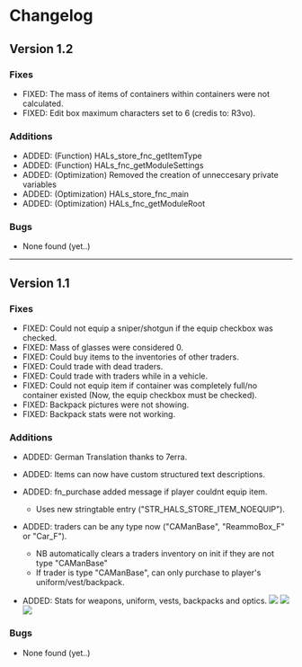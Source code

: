 # Changelog

## Version 1.2
### Fixes
* FIXED: The mass of items of containers within containers were not calculated.
* FIXED: Edit box maximum characters set to 6 (credis to: R3vo).

### Additions
* ADDED: (Function) HALs_store_fnc_getItemType
* ADDED: (Function) HALs_fnc_getModuleSettings
* ADDED: (Optimization) Removed the creation of unneccesary private variables
* ADDED: (Optimization) HALs_store_fnc_main
* ADDED: (Optimization) HALs_fnc_getModuleRoot

### Bugs
* None found (yet..)

___
## Version 1.1
### Fixes
* FIXED: Could not equip a sniper/shotgun if the equip checkbox was checked.
* FIXED: Mass of glasses were considered 0.
* FIXED: Could buy items to the inventories of other traders.
* FIXED: Could trade with dead traders.
* FIXED: Could trade with traders while in a vehicle.
* FIXED: Could not equip item if container was completely full/no container existed (Now, the equip checkbox must be checked).
* FIXED: Backpack pictures were not showing.
* FIXED: Backpack stats were not working.

### Additions
* ADDED: German Translation thanks to 7erra.
* ADDED: Items can now have custom structured text descriptions. 
* ADDED: fn_purchase added message if player couldnt equip item.
  * Uses new stringtable entry ("STR_HALS_STORE_ITEM_NOEQUIP").
  
* ADDED: traders can be any type now ("CAManBase", "ReammoBox_F" or "Car_F").
  * NB automatically clears a traders inventory on init if they are not type "CAManBase"
  * If trader is type "CAManBase", can only purchase to player's uniform/vest/backpack.
  
* ADDED: Stats for weapons, uniform, vests, backpacks and optics.
![](http://i.imgur.com/piowiF0.jpg) ![](http://i.imgur.com/cXhrtyh.jpg) ![](http://i.imgur.com/LyaFDse.jpg)

### Bugs
* None found (yet..)
